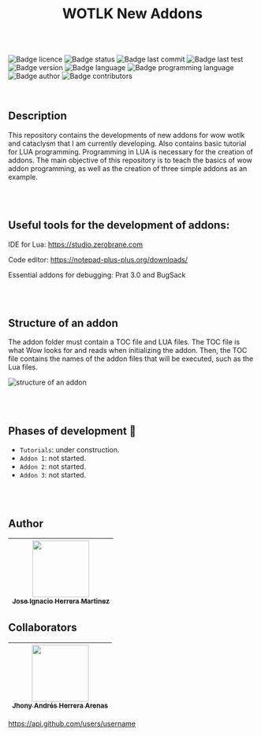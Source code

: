 <h1 align="center"> WOTLK New Addons </h1>

</br>
</br>

![Badge licence](https://img.shields.io/badge/licence-GNU_GPLv3-orange)
![Badge status](https://img.shields.io/badge/status-under_construction-yellow)
![Badge last commit](https://img.shields.io/badge/last_commit-May_2023-brightgreen)
![Badge last test](https://img.shields.io/badge/last_test-success_on_wotlk_3.3.5a-brightgreen)
![Badge version](https://img.shields.io/badge/version-beta_0.0.1-blue)
![Badge language](https://img.shields.io/badge/language-US_english-blue)
![Badge programming language](https://img.shields.io/badge/programming_language-LUA-orange)
![Badge author](https://img.shields.io/badge/author-Ignacio_Herrera-blue)
![Badge contributors](https://img.shields.io/badge/contributors-None-blue)

</br>

## Description
This repository contains the developments of new addons for wow wotlk and cataclysm that I am currently developing. Also contains basic tutorial for LUA programming. Programming in LUA is necessary for the creation of addons.
The main objective of this repository is to teach the basics of wow addon programming, as well as the creation of three simple addons as an example.

</br>
</br>


## Useful tools for the development of addons:

IDE for Lua: https://studio.zerobrane.com

Code editor: https://notepad-plus-plus.org/downloads/

Essential addons for debugging: Prat 3.0 and BugSack

</br>
</br>

## Structure of an addon

The addon folder must contain a TOC file and LUA files. The TOC file is what Wow looks for and reads when initializing the addon. Then, the TOC file contains the names of the addon files that will be executed, such as the Lua files.

![structure of an addon](https://i.imgur.com/pfIyaL5.png)

</br>
</br>

## Phases of development :hammer:

- `Tutorials`: under construction.
- `Addon 1`: not started.
- `Addon 2`: not started.
- `Addon 3`: not started.





</br>
</br>

## Author

| [<img src="https://avatars.githubusercontent.com/u/48035706?v=4" width=115><br><sub>Jose Ignacio Herrera Martinez</sub>](https://github.com/Ignacio-Herrera) |
| :---: |

## Collaborators

| [<img src="https://avatars.githubusercontent.com/u/18038591?v=4" width=115><br><sub>Jhony Andrés Herrera Arenas</sub>](https://github.com/jhonnyh748) |
| :---: |

https://api.github.com/users/username

